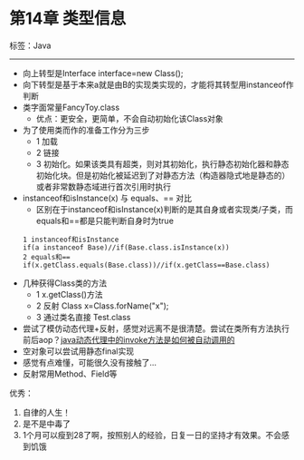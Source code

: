 # 第14章 类型信息

标签：Java

---

- 向上转型是Interface interface=new Class();
- 向下转型是基于本来a就是由B的实现类实现的，才能将其转型用instanceof作判断
- 类字面常量FancyToy.class
	- 优点：更安全，更简单，不会自动初始化该Class对象
- 为了使用类而作的准备工作分为三步
	- 1 加载
	- 2 链接
	- 3 初始化。如果该类具有超类，则对其初始化，执行静态初始化器和静态初始化块。但是初始化被延迟到了对静态方法（构造器隐式地是静态的）或者非常数静态域进行首次引用时执行
- instanceof和isInstance(x) 与 equals、== 对比
	- 区别在于instanceof和isInstance(x)判断的是其自身或者实现类/子类，而equals和==都是只能判断自身时为true
	```
	1 instanceof和isInstance 
	if(a instanceof Base)//if(Base.class.isInstance(x))
	2 equals和==
	if(x.getClass.equals(Base.class))//if(x.getClass==Base.class)
	```
- 几种获得Class类的方法
	- 1 x.getClass()方法
	- 2 反射 Class x=Class.forName("x");
	- 3 通过类名直接 Test.class
- 尝试了模仿动态代理+反射，感觉对远离不是很清楚。尝试在类所有方法执行前后aop？[java动态代理中的invoke方法是如何被自动调用的](https://blog.csdn.net/zcc_0015/article/details/22695647)
- 空对象可以尝试用静态final实现
- 感觉有点难懂，可能很久没有接触了...
- 反射常用Method、Field等

优秀：
1. 自律的人生！
2. 是不是中毒了
3. 1个月可以瘦到28了啊，按照别人的经验，日复一日的坚持才有效果。不会感到饥饿